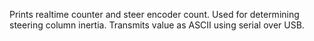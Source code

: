 Prints realtime counter and steer encoder count. Used for determining
steering column inertia. Transmits value as ASCII using serial over USB.
